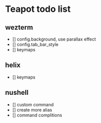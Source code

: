 # Teapot todo list

## wezterm
- [] config.background, use parallax effect
- [] config.tab_bar_style 
- [] keymaps

## helix
- [] keymaps 

## nushell
- [] custom command
- [] create more alias
- [] command complitions
